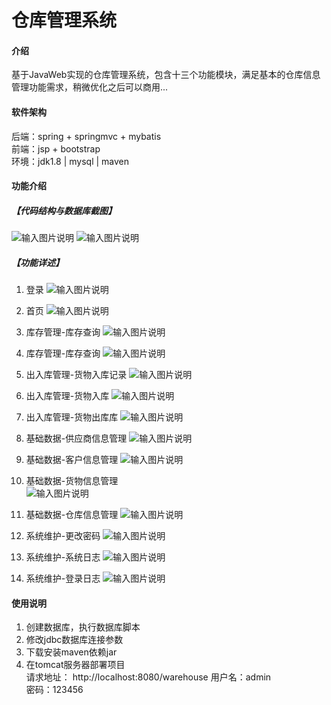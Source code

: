 # 仓库管理系统

 
#### 介绍
基于JavaWeb实现的仓库管理系统，包含十三个功能模块，满足基本的仓库信息管理功能需求，稍微优化之后可以商用...


#### 软件架构
后端：spring + springmvc + mybatis  
前端：jsp + bootstrap  
环境：jdk1.8 | mysql | maven   


#### 功能介绍
##### 【代码结构与数据库截图】
![输入图片说明](images/image1.png)
![输入图片说明](images/image2.png)

##### 【功能详述】 
   1. 登录
![输入图片说明](images/image3.png)

   2. 首页
![输入图片说明](images/image4.png)

   3. 库存管理-库存查询
![输入图片说明](images/image5.png)

   4. 库存管理-库存查询
![输入图片说明](images/image6.png)

   5. 出入库管理-货物入库记录
![输入图片说明](images/image7.png)

   6. 出入库管理-货物入库
![输入图片说明](images/image8.png)

   7. 出入库管理-货物出库库
![输入图片说明](images/image9.png)

   8. 基础数据-供应商信息管理
![输入图片说明](images/image10.png)

   9. 基础数据-客户信息管理
![输入图片说明](images/image11.png)

   10. 基础数据-货物信息管理  
![输入图片说明](images/image12.png)

   11. 基础数据-仓库信息管理
![输入图片说明](images/image13.png)

   12. 系统维护-更改密码
![输入图片说明](images/image14.png)

   13. 系统维护-系统日志
![输入图片说明](images/image15.png)

   14. 系统维护-登录日志
![输入图片说明](images/image16.png)
  

#### 使用说明
1. 创建数据库，执行数据库脚本
2. 修改jdbc数据库连接参数
3. 下载安装maven依赖jar
4. 在tomcat服务器部署项目  
    请求地址： http://localhost:8080/warehouse
    用户名：admin  
    密码：123456  
